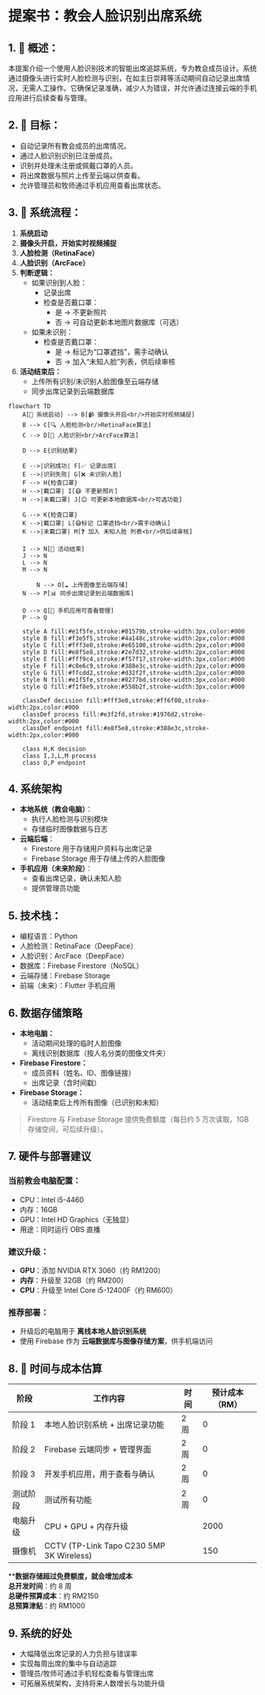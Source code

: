# 提案书：教会人脸识别出席系统

## 1. 📝 概述：

本提案介绍一个使用人脸识别技术的智能出席追踪系统，专为教会成员设计。系统通过摄像头进行实时人脸检测与识别，在如主日崇拜等活动期间自动记录出席情况，无需人工操作。它确保记录准确，减少人为错误，并允许通过连接云端的手机应用进行后续查看与管理。

## 2. 🎯 目标：

- 自动记录所有教会成员的出席情况。
- 通过人脸识别识别已注册成员。
- 识别并处理未注册或佩戴口罩的人员。
- 将出席数据与照片上传至云端以供查看。
- 允许管理员和牧师通过手机应用查看出席状态。

## 3. 🔧 系统流程：

1. **系统启动**
2. **摄像头开启，开始实时视频捕捉**
3. **人脸检测（RetinaFace）**
4. **人脸识别（ArcFace）**
5. **判断逻辑：**
   - 如果识别到人脸：
     - 记录出席
     - 检查是否戴口罩：
       - 是 → 不更新照片
       - 否 → 可自动更新本地图片数据库（可选）
   - 如果未识别：
     - 检查是否戴口罩：
       - 是 → 标记为“口罩遮挡”，需手动确认
       - 否 → 加入“未知人脸”列表，供后续审核
6. **活动结束后：**
   - 上传所有识别/未识别人脸图像至云端存储
   - 同步出席记录到云端数据库

```mermaid
flowchart TD
    A[🚀 系统启动] --> B[📹 摄像头开启<br/>开始实时视频捕捉]
    B --> C[🔍 人脸检测<br/>RetinaFace算法]
    C --> D[🧠 人脸识别<br/>ArcFace算法]
    
    D --> E{识别结果}
    
    E -->|识别成功| F[✅ 记录出席]
    E -->|识别失败| G[❌ 未识别人脸]
    F --> H{检查口罩}
    H -->|戴口罩| I[😷 不更新照片]
    H -->|未戴口罩| J[😊 可更新本地数据库<br/>可选功能]
    
    G --> K{检查口罩}
    K -->|戴口罩| L[😷标记 口罩遮挡<br/>需手动确认]
    K -->|未戴口罩| M[❓ 加入 未知人脸 列表<br/>供后续审核]

    I --> N[🏁 活动结束]
    J --> N
    L --> N
    M --> N

        N --> O[☁️ 上传图像至云端存储]
    N --> P[📊 同步出席记录到云端数据库]
    
    O --> Q[📱 手机应用可查看管理]
    P --> Q

    style A fill:#e1f5fe,stroke:#01579b,stroke-width:3px,color:#000
    style B fill:#f3e5f5,stroke:#4a148c,stroke-width:2px,color:#000
    style C fill:#fff3e0,stroke:#e65100,stroke-width:2px,color:#000
    style D fill:#e8f5e8,stroke:#2e7d32,stroke-width:2px,color:#000
    style E fill:#fff9c4,stroke:#f57f17,stroke-width:3px,color:#000
    style F fill:#c8e6c9,stroke:#388e3c,stroke-width:2px,color:#000
    style G fill:#ffcdd2,stroke:#d32f2f,stroke-width:2px,color:#000
    style N fill:#e1f5fe,stroke:#0277bd,stroke-width:3px,color:#000
    style Q fill:#f1f8e9,stroke:#558b2f,stroke-width:3px,color:#000
    
    classDef decision fill:#fff3e0,stroke:#ff6f00,stroke-width:2px,color:#000
    classDef process fill:#e3f2fd,stroke:#1976d2,stroke-width:2px,color:#000
    classDef endpoint fill:#e8f5e8,stroke:#388e3c,stroke-width:2px,color:#000
    
    class H,K decision
    class I,J,L,M process
    class O,P endpoint

```

## 4. 系统架构

- **本地系统（教会电脑）**：
  - 执行人脸检测与识别模块
  - 存储临时图像数据与日志
- **云端后端**：
  - Firestore 用于存储用户资料与出席记录
  - Firebase Storage 用于存储上传的人脸图像
- **手机应用（未来阶段）**：
  - 查看出席记录，确认未知人脸
  - 提供管理员功能

## 5. 技术栈：

- 编程语言：Python
- 人脸检测：RetinaFace（DeepFace）
- 人脸识别：ArcFace（DeepFace）
- 数据库：Firebase Firestore（NoSQL）
- 云端存储：Firebase Storage
- 前端（未来）：Flutter 手机应用

## 6. 数据存储策略

- **本地电脑：**
  - 活动期间处理的临时人脸图像
  - 离线识别数据库（按人名分类的图像文件夹）
- **Firebase Firestore：**
  - 成员资料（姓名、ID、图像链接）
  - 出席记录（含时间戳）
- **Firebase Storage：**
  - 活动结束后上传所有图像（已识别和未知）

> Firestore 与 Firebase Storage 提供免费额度（每日约 5 万次读取，1GB 存储空间，可后续升级）。

## 7. 硬件与部署建议

### 当前教会电脑配置：

- CPU：Intel i5-4460
- 内存：16GB
- GPU：Intel HD Graphics（无独显）
- 用途：同时运行 OBS 直播

### 建议升级：

- **GPU**：添加 NVIDIA RTX 3060（约 RM1200）
- **内存**：升级至 32GB（约 RM200）
- **CPU**：升级至 Intel Core i5-12400F（约 RM600）

### 推荐部署：

- 升级后的电脑用于 **离线本地人脸识别系统**
- 使用 Firebase 作为 **云端数据库与图像存储方案**，供手机端访问

## 8. 📆 时间与成本估算

| 阶段      | 工作内容                                 | 时间 | 预计成本（RM） |
| --------  | --------------------------------------- | ---- | ------------- |
| 阶段 1    | 本地人脸识别系统 + 出席记录功能            | 2 周 | 0             |
| 阶段 2    | Firebase 云端同步 + 管理界面              | 2 周 | 0             |
| 阶段 3    | 开发手机应用，用于查看与确认               | 2 周 | 0             |
| 测试阶段  | 测试所有功能                              | 2 周 | 0             |
| 电脑升级  | CPU + GPU + 内存升级                      |      | 2000          |
| 摄像机    | CCTV (TP-Link Tapo C230 5MP 3K Wireless) |      | 150           |


****数据存储超过免费额度，就会增加成本** \
**总开发时间**：约 8 周\
**总硬件预算成本**：约 RM2150\
**总预算津贴**：约 RM1000

## 9. 系统的好处

- 大幅降低出席记录的人力负担与错误率
- 实现每周出席的集中与自动追踪
- 管理员/牧师可通过手机轻松查看与管理出席
- 可拓展系统架构，支持将来人数增长与功能升级

